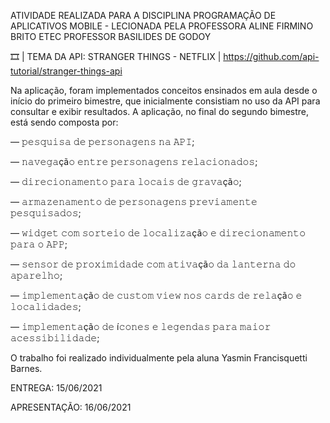 ATIVIDADE REALIZADA PARA A DISCIPLINA PROGRAMAÇÃO DE APLICATIVOS MOBILE - LECIONADA PELA PROFESSORA ALINE FIRMINO BRITO 
ETEC PROFESSOR BASILIDES DE GODOY

🎞 | TEMA DA API: STRANGER THINGS - NETFLIX | https://github.com/api-tutorial/stranger-things-api

Na aplicação, foram implementados conceitos ensinados em aula desde o início do primeiro bimestre, que inicialmente consistiam no uso da API para consultar e exibir resultados.
A aplicação, no final do segundo bimestre, está sendo composta por:

 — 𝚙𝚎𝚜𝚚𝚞𝚒𝚜𝚊 𝚍𝚎 𝚙𝚎𝚛𝚜𝚘𝚗𝚊𝚐𝚎𝚗𝚜 𝚗𝚊 𝙰𝙿𝙸;

 — 𝚗𝚊𝚟𝚎𝚐𝚊çã𝚘 𝚎𝚗𝚝𝚛𝚎 𝚙𝚎𝚛𝚜𝚘𝚗𝚊𝚐𝚎𝚗𝚜 𝚛𝚎𝚕𝚊𝚌𝚒𝚘𝚗𝚊𝚍𝚘𝚜;

 — 𝚍𝚒𝚛𝚎𝚌𝚒𝚘𝚗𝚊𝚖𝚎𝚗𝚝𝚘 𝚙𝚊𝚛𝚊 𝚕𝚘𝚌𝚊𝚒𝚜 𝚍𝚎 𝚐𝚛𝚊𝚟𝚊çã𝚘;

 — 𝚊𝚛𝚖𝚊𝚣𝚎𝚗𝚊𝚖𝚎𝚗𝚝𝚘 𝚍𝚎 𝚙𝚎𝚛𝚜𝚘𝚗𝚊𝚐𝚎𝚗𝚜 𝚙𝚛𝚎𝚟𝚒𝚊𝚖𝚎𝚗𝚝𝚎 𝚙𝚎𝚜𝚚𝚞𝚒𝚜𝚊𝚍𝚘𝚜;

 — 𝚠𝚒𝚍𝚐𝚎𝚝 𝚌𝚘𝚖 𝚜𝚘𝚛𝚝𝚎𝚒𝚘 𝚍𝚎 𝚕𝚘𝚌𝚊𝚕𝚒𝚣𝚊çã𝚘 𝚎 𝚍𝚒𝚛𝚎𝚌𝚒𝚘𝚗𝚊𝚖𝚎𝚗𝚝𝚘 𝚙𝚊𝚛𝚊 𝚘 𝙰𝙿𝙿;

 — 𝚜𝚎𝚗𝚜𝚘𝚛 𝚍𝚎 𝚙𝚛𝚘𝚡𝚒𝚖𝚒𝚍𝚊𝚍𝚎 𝚌𝚘𝚖 𝚊𝚝𝚒𝚟𝚊çã𝚘 𝚍𝚊 𝚕𝚊𝚗𝚝𝚎𝚛𝚗𝚊 𝚍𝚘 𝚊𝚙𝚊𝚛𝚎𝚕𝚑𝚘;

 — 𝚒𝚖𝚙𝚕𝚎𝚖𝚎𝚗𝚝𝚊çã𝚘 𝚍𝚎 𝚌𝚞𝚜𝚝𝚘𝚖 𝚟𝚒𝚎𝚠 𝚗𝚘𝚜 𝚌𝚊𝚛𝚍𝚜 𝚍𝚎 𝚛𝚎𝚕𝚊çã𝚘 𝚎 𝚕𝚘𝚌𝚊𝚕𝚒𝚍𝚊𝚍𝚎𝚜;

 — 𝚒𝚖𝚙𝚕𝚎𝚖𝚎𝚗𝚝𝚊çã𝚘 𝚍𝚎 í𝚌𝚘𝚗𝚎𝚜 𝚎 𝚕𝚎𝚐𝚎𝚗𝚍𝚊𝚜 𝚙𝚊𝚛𝚊 𝚖𝚊𝚒𝚘𝚛 𝚊𝚌𝚎𝚜𝚜𝚒𝚋𝚒𝚕𝚒𝚍𝚊𝚍𝚎;


O trabalho foi realizado individualmente pela aluna Yasmin Francisquetti Barnes.

ENTREGA:       15/06/2021

APRESENTAÇÃO:  16/06/2021
